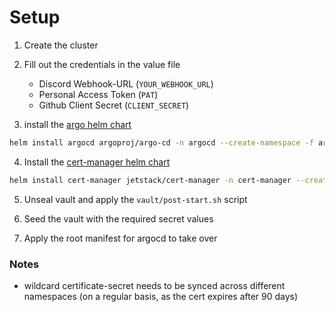 # Setup

1. Create the cluster
1. Fill out the credentials in the value file
    - Discord Webhook-URL (`YOUR_WEBHOOK_URL`)
    - Personal Access Token (`PAT`)
    - Github Client Secret (`CLIENT_SECRET`)

1. install the [argo helm chart](https://argoproj.github.io/argo-helm)
```bash
helm install argocd argoproj/argo-cd -n argocd --create-namespace -f argocd/values.yaml
```
4. Install the [cert-manager helm chart](https://charts.jetstack.io)
```bash
helm install cert-manager jetstack/cert-manager -n cert-manager --create-namespace --set installCRDs=true
```

5. Unseal vault and apply the `vault/post-start.sh` script
1. Seed the vault with the required secret values

1. Apply the root manifest for argocd to take over


### Notes

- wildcard certificate-secret needs to be synced across different namespaces (on a regular basis, as the cert expires after 90 days)
